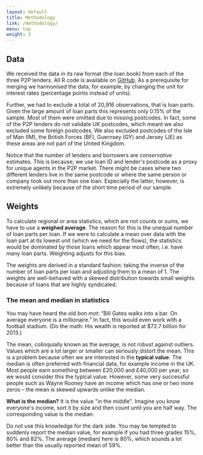 ```yaml
---
layout: default
title: Methodology
link: /methodology/
menu: top
weight: 3
---
```


## Data

We received the data in its raw format (the loan book) from each of the three P2P lenders. All R code is available on [GitHub](https://github.com/theodi). As a prerequisite for merging we harmonised the data, for example, by changing the unit for interest rates (percentage points instead of units).

Further, we had to exclude a total of 20,916 observations, that is loan parts. Given the large amount of loan parts this represents only 0.15% of the sample. Most of them were omitted due to missing postcodes. In fact, some of the P2P lenders do not validate UK postcodes, which meant we also excluded some foreign postcodes. We also excluded postcodes of the Isle of Man (IM), the British Forces (BF), Guernsey (GY) and Jersey (JE) as these areas are not part of the United Kingdom.

Notice that the number of lenders and borrowers are *conservative* estimates. This is because, we use loan ID and lender's postcode as a proxy for unique agents in the P2P market. There might be cases where two different lenders live in the same postcode or where the same person or company took out more than one loan. Especially the latter, however, is extremely unlikely because of the short time period of our sample.

## <span id="weights">Weights</span>

To calculate regional or area statistics, which are not counts or sums, we have to use a **weighed average**. The reason for this is the unequal number of loan parts per loan. If we were to calculate a mean over data with the loan part at its lowest unit (which we need for the flows), the statistics would be dominated by those loans which appear most often, i.e. have many loan parts. Weighting adjusts for this bias.

The weights are derived in a standard fashion: taking the inverse of the number of loan parts per loan and adjusting them to a mean of 1. The weights are well-behaved with a skewed distribution towards small weights because of loans that are highly syndicated. 

### <span id="statistics">The mean and median in statistics</span>

You may have heard the old *bon mot*: “Bill Gates walks into a bar. On average everyone is a millionaire.” In fact, this would even work with a football stadium. (Do the math: His wealth is reported at $72.7 billion for 2013.)

The mean, colloquially known as the average, is not robust against outliers. Values which are a lot larger or smaller can seriously distort the mean. This is a problem because often we are interested in the **typical value**. The median is often preferred with financial data, for example income in the UK. Most people earn something between £20,000 and £40,000 per year, so we would consider this the typical value. However, some very successful people such as Wayne Rooney have an income which has one or two more zeros – the mean is skewed upwards unlike the median.

**What is the median?** It is the value "in the middle". Imagine you know everyone's income, sort it by size and then count until you are half way. The corresponding value is the median.

Do not use this knowledge for the dark side. You may be tempted to suddenly report the median value, for example if you had three grades 15%, 80% and 82%. The average (median) here is 80%, which sounds a lot better than the usually reported mean of 59%. 
